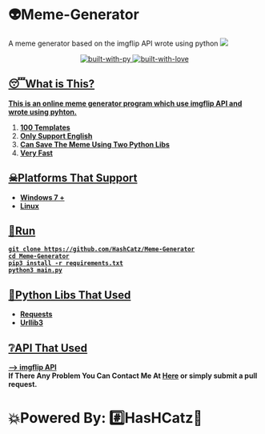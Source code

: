 # 👽Meme-Generator
A meme generator based on the imgflip API wrote using python
<img align="justify" src="https://loginportal.funnyjunk.com/pictures/Konosuba_50d7d4_6344521.jpg">
<p align="center">
    <a href="https://python.org">
        <img src="https://forthebadge.com/images/badges/made-with-python.svg" alt="built-with-py">
    </a>
    <a href="https://GitHub.com/TR0J3N">
        <img src="http://ForTheBadge.com/images/badges/built-with-love.svg" alt="built-with-love">
</p>

## 😴What is This?
<b>This is an online meme generator program which use imgflip API and wrote using pyhton.<b><br><ol><li>100 Templates</li><li>Only Support English</li><li>Can Save The Meme Using Two Python Libs</li><li>Very Fast</li></ol>

## ☠Platforms That Support
- Windows 7 +
- Linux  
  
  
## 🐌Run  
```
git clone https://github.com/HashCatz/Meme-Generator
cd Meme-Generator
pip3 install -r requirements.txt
python3 main.py
```
## 🐍Python Libs That Used
- Requests
- Urllib3  

## ❔API That Used
--> [imgflip API](https://imgflip.com/)  
If There Any Problem You Can Contact Me At [Here](https://t.me/troj3n) or simply submit a pull request.
    
# 💥Powered By: #️⃣HasHCatz🐾
